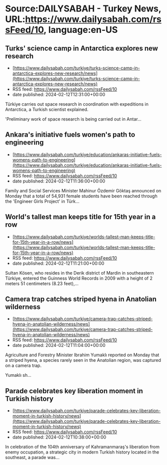 # Source:DAILYSABAH - Turkey News, URL:https://www.dailysabah.com/rssFeed/10, language:en-US

## Turks' science camp in Antarctica explores new research
 - [https://www.dailysabah.com/turkiye/turks-science-camp-in-antarctica-explores-new-research/news](https://www.dailysabah.com/turkiye/turks-science-camp-in-antarctica-explores-new-research/news)
 - RSS feed: https://www.dailysabah.com/rssFeed/10
 - date published: 2024-02-12T12:31:00+00:00

Türkiye carries out space research in coordination with expeditions in Antarctica, a Turkish scientist explained.

'Preliminary work of space research is being carried out in Antar...

## Ankara's initiative fuels women's path to engineering
 - [https://www.dailysabah.com/turkiye/education/ankaras-initiative-fuels-womens-path-to-engineering](https://www.dailysabah.com/turkiye/education/ankaras-initiative-fuels-womens-path-to-engineering)
 - RSS feed: https://www.dailysabah.com/rssFeed/10
 - date published: 2024-02-12T11:36:00+00:00

Family and Social Services Minister Mahinur Özdemir Göktaş announced on Monday that a total of 54,931 female students have been reached through the 'Engineer Girls Project' in Türk...

## World's tallest man keeps title for 15th year in a row
 - [https://www.dailysabah.com/turkiye/worlds-tallest-man-keeps-title-for-15th-year-in-a-row/news](https://www.dailysabah.com/turkiye/worlds-tallest-man-keeps-title-for-15th-year-in-a-row/news)
 - RSS feed: https://www.dailysabah.com/rssFeed/10
 - date published: 2024-02-12T11:21:00+00:00

Sultan Kösen, who resides in the Derik district of Mardin in southeastern Türkiye, entered the Guinness World Records in 2009 with a height of 2 meters 51 centimeters (8.23 feet),...

## Camera trap catches striped hyena in Anatolian wilderness
 - [https://www.dailysabah.com/turkiye/camera-trap-catches-striped-hyena-in-anatolian-wilderness/news](https://www.dailysabah.com/turkiye/camera-trap-catches-striped-hyena-in-anatolian-wilderness/news)
 - RSS feed: https://www.dailysabah.com/rssFeed/10
 - date published: 2024-02-12T11:04:00+00:00

Agriculture and Forestry Minister Ibrahim Yumaklı reported on Monday that a striped hyena, a species rarely seen in the Anatolian region, was captured on a camera trap.

Yumaklı sh...

## Parade celebrates key liberation moment in Turkish history
 - [https://www.dailysabah.com/turkiye/parade-celebrates-key-liberation-moment-in-turkish-history/news](https://www.dailysabah.com/turkiye/parade-celebrates-key-liberation-moment-in-turkish-history/news)
 - RSS feed: https://www.dailysabah.com/rssFeed/10
 - date published: 2024-02-12T10:38:00+00:00

In celebration of the 104th anniversary of Kahramanmaraş's liberation from enemy occupation, a strategic city in modern Turkish history located in the southeast, a parade was...

